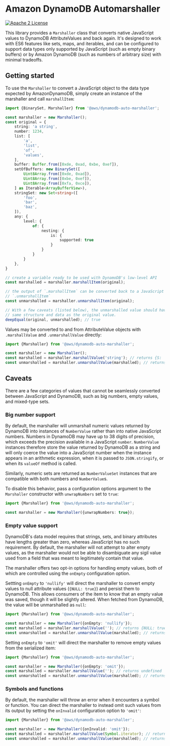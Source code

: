 # Amazon DynamoDB Automarshaller

[![Apache 2 License](https://img.shields.io/github/license/awslabs/dynamodb-data-mapper-js.svg?style=flat)](http://aws.amazon.com/apache-2-0/)

This library provides a `Marshaller` class that converts native JavaScript
values to DynamoDB AttributeValues and back again. It's designed to work with
ES6 features like sets, maps, and iterables, and can be configured to support
data types only supported by JavaScript (such as empty binary buffers) or by
Amazon DynamoDB (such as numbers of arbitrary size) with minimal tradeoffs.

## Getting started

To use the `Marshaller` to convert a JavaScript object to the data type expected
by AmazonDynamoDB, simply create an instance of the marshaller and call
`marshallItem`:

```typescript
import {BinarySet, Marshaller} from '@aws/dynamodb-auto-marshaller';

const marshaller = new Marshaller();
const original = {
    string: 'a string',
    number: 1234,
    list: [
        'a',
        'list',
        'of',
        'values',
    ],
    buffer: Buffer.from([0xde, 0xad, 0xbe, 0xef]),
    setOfBuffers: new BinarySet([
        Uint8Array.from([0xde, 0xad]),
        Uint8Array.from([0xbe, 0xef]),
        Uint8Array.from([0xfa, 0xce]),
    ] as Iterable<ArrayBufferView>),
    stringSet: new Set<string>([
        'foo',
        'bar',
        'baz',
    ]),
    any: {
        level: {
            of: {
                nesting: {
                    is: {
                        supported: true
                    }
                }
            }
        }
    },
}

// create a variable ready to be used with DynamoDB's low-level API 
const marshalled = marshaller.marshallItem(original);

// the output of `.marshallItem` can be converted back to a JavaScript type with
// `.unmarshallItem`
const unmarshalled = marshaller.unmarshallItem(original);

// With a few caveats (listed below), the unmarshalled value should have the
// same structure and data as the original value.
deepEqual(original, unmarshalled); // true
```

Values may be converted to and from AttributeValue objects with `.marshallValue`
and `.unmarshallValue` directly:

```typescript
import {Marshaller} from '@aws/dynamodb-auto-marshaller';

const marshaller = new Marshaller();
const marshalled = marshaller.marshallValue('string'); // returns {S: 'string'}
const unmarshalled = marshaller.unmarshallValue(marshalled); // returns 'string'
```

## Caveats

There are a few categories of values that cannot be seamlessly converted between
JavaScript and DynamoDB, such as big numbers, empty values, and mixed-type sets.

### Big number support

By default, the marshaller will unmarshall numeric values returned by DynamoDB
into instances of `NumberValue` rather than into native JavaScript numbers.
Numbers in DynamoDB may have up to 38 digits of precision, which exceeds the
precision available in a JavaScript `number`. `NumberValue` instances therefore
store the value returned by DynamoDB as a string and will only coerce the value
into a JavaScript number when the instance appears in an arithmetic expression,
when it is passed to `JSON.stringify`, or when its `valueOf` method is called.

Similarly, numeric sets are returned as `NumberValueSet` instances that are
compatible with both numbers and `NumberValue`s.

To disable this behavior, pass a configuration options argument to the
`Marshaller` constructor with `unwrapNumbers` set to `true`:

```typescript
import {Marshaller} from '@aws/dynamodb-auto-marshaller';

const marshaller = new Marshaller({unwrapNumbers: true});
```

### Empty value support

DynamoDB's data model requires that strings, sets, and binary attributes have
lengths greater than zero, whereas JavaScript has no such requirement. By
default, the marshaller will not attempt to alter empty values, as the
marshaller would not be able to disambiguate any sigil value used from a field
that was meant to legitimately contain that value.

The marshaller offers two opt-in options for handling empty values, both of
which are controlled using the `onEmpty` configuration option.

Settting `onEmpty` to `'nullify'` will direct the marshaller to convert empty
values to null attribute values (`{NULL: true}`) and persist them to DynamoDB.
This allows consumers of the item to know that an empty value was saved, though
it will be slightly altered. When fetched from DynamoDB, the value will be
unmarshalled as `null`:

```typescript
import {Marshaller} from '@aws/dynamodb-auto-marshaller';

const marshaller = new Marshaller({onEmpty: 'nullify'});
const marshalled = marshaller.marshallValue(''); // returns {NULL: true}
const unmarshalled = marshaller.unmarshallValue(marshalled); // returns null
```

Setting `onEmpty` to `'omit'` will direct the marshaller to remove empty values
from the serialized item:

```typescript
import {Marshaller} from '@aws/dynamodb-auto-marshaller';

const marshaller = new Marshaller({onEmpty: 'omit'});
const marshalled = marshaller.marshallValue(''); // returns undefined
const unmarshalled = marshaller.unmarshallValue(marshalled); // returns undefined
```

### Symbols and functions

By default, the marshaller will throw an error when it encounters a symbol or
function. You can direct the marshaller to instead omit such values from its
output by setting the `onInvalid` configuration option to `'omit'`:

```typescript
import {Marshaller} from '@aws/dynamodb-auto-marshaller';

const marshaller = new Marshaller({onInvalid: 'omit'});
const marshalled = marshaller.marshallValue(Symbol.iterator); // returns undefined
const unmarshalled = marshaller.unmarshallValue(marshalled); // returns undefined
```
